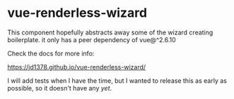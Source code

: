 # vue-renderless-wizard

This component hopefully abstracts away some of the wizard creating boilerplate. it only has a peer dependency of vue@^2.6.10

Check the docs for more info:

<https://jd1378.github.io/vue-renderless-wizard/>

I will add tests when I have the time, but I wanted to release this as early as possible, so it doesn't have any *yet*.
